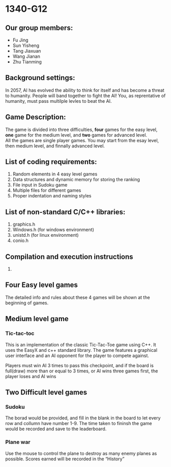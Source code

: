 # 1340-G12

## Our group members:
- Fu Jing
- Sun Yisheng
- Tang Jiaxuan
- Wang Jianan
- Zhu Tianming


## Background settings:
In 2057, AI has evolved the ability to think for itself and has become a threat to humanity. People will band together to fight the AI!
You, as reprentative of humanity, must pass multilple levles to beat the AI.

## Game Description:
The game is divided into three difficulties, **four** games for the easy level, **one** game for the medium level, and **two** games for advanced level.  
All the games are single player games.
You may start from the esay level, then medium level, and finnally advanced level.

## List of coding requirements:
1. Random elements in 4 easy level games
2. Data structures and dynamic memory for storing the ranking
3. File input in Sudoku game
4. Multiple files for different games
5. Proper indentation and naming styles

## List of non-standard C/C++ libraries:
1. graphics.h
2. Windows.h (for windows environment)
3. unistd.h (for linux environment)
4. conio.h

## Compilation and execution instructions
1.


## Four Easy level games
  The detailed info and rules about these 4 games will be shown at the beginning of games.
  
## Medium level game
### Tic-tac-toc
This is an implementation of the classic Tic-Tac-Toe game using C++. It uses the EasyX and c++ standard library. The game features a graphical user interface and an AI opponent for the player to compete against.

Players must win AI 3 times to pass this checkpoint, and if the board is full(draw) more than or equal to 3 times, or AI wins three games first, the player loses and AI wins
## Two Difficult level games
### Sudoku
The borad would be provided, and fill in the blank in the board to let every row and collumn have number 1-9. The time taken to fininsh the game would be recorded and save to the leaderboard.
### Plane war
Use the mouse to control the plane to destroy as many enemy planes as possible. Scores earned will be recorded in the “History”

